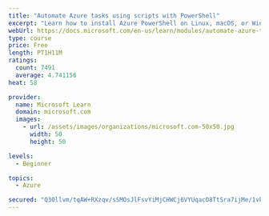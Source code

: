 ```yaml
---
title: "Automate Azure tasks using scripts with PowerShell"
excerpt: "Learn how to install Azure PowerShell on Linux, macOS, or Windows and then connect to Azure and manage your resources."
webUrl: https://docs.microsoft.com/en-us/learn/modules/automate-azure-tasks-with-powershell/
type: course
price: Free
length: PT1H11M
ratings:
  count: 7491
  average: 4.741156
heat: 58

provider:
  name: Microsoft Learn
  domain: microsoft.com
  images:
    - url: /assets/images/organizations/microsoft.com-50x50.jpg
      width: 50
      height: 50

levels:
  - Beginner

topics:
  - Azure

secured: "Q3Ollvm/tqAW+RXzqv/sSMOsJlFsvYiMjCHWCj6VYUqacO8TtSra7ijMe/1vPeHlfy1Fk6ISR0ZDLo4cgGvq+CrZE/JLbAo6k0YtguahGlRhmXiaR+RiV+qLakBOkwzR5YUh60vvxWjOwyLF89Kq7ihbmNS5rWKQiY2QwPW363Xt2CVXdlCyoGefmFVDwnzfb+UxVbRIkh9+5FuQaBAAjgLGzquLWN7QRI6q4WwXZuaOdBX0LRe9X9ObTKtKsRnh67hZh0A+iZm0zyVFwIgFUTswFrFy/rQMNZ8rlMc00uCqAnqCaUFh0DanN8If4kYQw9widEVTnJKl/WfFfjlcwccrPgoRg8j3qRbnMvxq5vkFQLpnwN4UtbP/QsgKm9uUNecierW1bCd7VwU93fGjpZ/TsRxT+1kYLcUFH8ZVcJM=;H9WwFcRa6PQJJ/15H9MFPw=="
---
```



